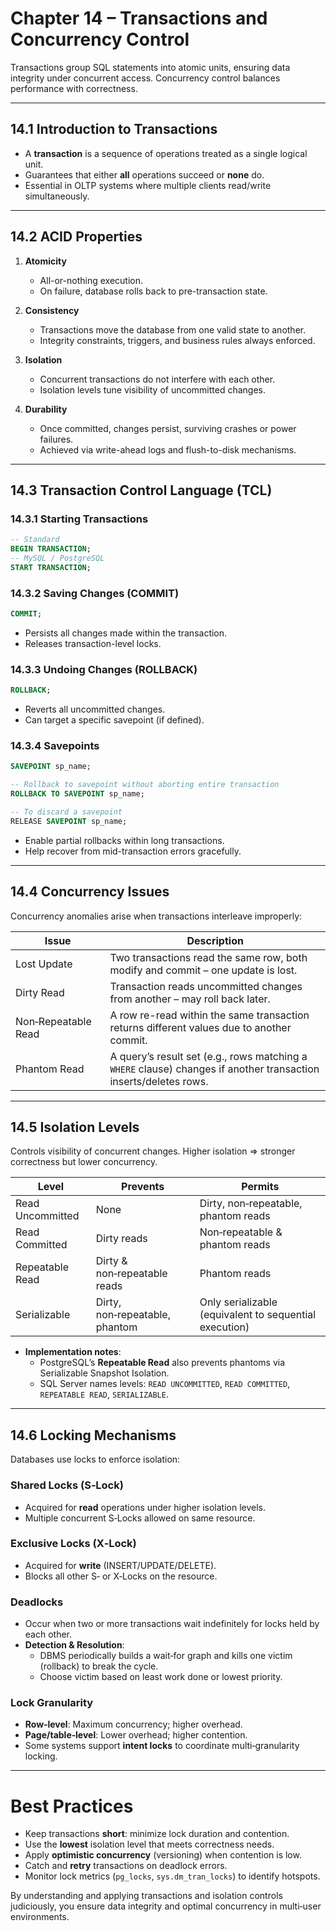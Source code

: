 # Chapter 14 – Transactions and Concurrency Control  
Transactions group SQL statements into atomic units, ensuring data integrity under concurrent access. Concurrency control balances performance with correctness.

---

## 14.1 Introduction to Transactions  
- A **transaction** is a sequence of operations treated as a single logical unit.  
- Guarantees that either **all** operations succeed or **none** do.  
- Essential in OLTP systems where multiple clients read/write simultaneously.

---

## 14.2 ACID Properties  
1. **Atomicity**  
   - All-or-nothing execution.  
   - On failure, database rolls back to pre-transaction state.

2. **Consistency**  
   - Transactions move the database from one valid state to another.  
   - Integrity constraints, triggers, and business rules always enforced.

3. **Isolation**  
   - Concurrent transactions do not interfere with each other.  
   - Isolation levels tune visibility of uncommitted changes.

4. **Durability**  
   - Once committed, changes persist, surviving crashes or power failures.  
   - Achieved via write-ahead logs and flush-to-disk mechanisms.

---

## 14.3 Transaction Control Language (TCL)  

### 14.3.1 Starting Transactions  
```sql
-- Standard
BEGIN TRANSACTION;
-- MySQL / PostgreSQL
START TRANSACTION;
```  

### 14.3.2 Saving Changes (COMMIT)  
```sql
COMMIT;
```
- Persists all changes made within the transaction.  
- Releases transaction-level locks.

### 14.3.3 Undoing Changes (ROLLBACK)  
```sql
ROLLBACK;
```
- Reverts all uncommitted changes.  
- Can target a specific savepoint (if defined).

### 14.3.4 Savepoints  
```sql
SAVEPOINT sp_name;

-- Rollback to savepoint without aborting entire transaction
ROLLBACK TO SAVEPOINT sp_name;

-- To discard a savepoint
RELEASE SAVEPOINT sp_name;
```
- Enable partial rollbacks within long transactions.  
- Help recover from mid-transaction errors gracefully.

---

## 14.4 Concurrency Issues  
Concurrency anomalies arise when transactions interleave improperly:

| Issue                | Description                                                   |
|----------------------|---------------------------------------------------------------|
| Lost Update          | Two transactions read the same row, both modify and commit – one update is lost. |
| Dirty Read           | Transaction reads uncommitted changes from another – may roll back later.       |
| Non‑Repeatable Read  | A row re-read within the same transaction returns different values due to another commit. |
| Phantom Read         | A query’s result set (e.g., rows matching a `WHERE` clause) changes if another transaction inserts/deletes rows. |

---

## 14.5 Isolation Levels  
Controls visibility of concurrent changes. Higher isolation ⇒ stronger correctness but lower concurrency.

| Level               | Prevents                          | Permits                                |
|---------------------|-----------------------------------|----------------------------------------|
| Read Uncommitted    | None                              | Dirty, non‑repeatable, phantom reads   |
| Read Committed      | Dirty reads                       | Non‑repeatable & phantom reads         |
| Repeatable Read     | Dirty & non‑repeatable reads      | Phantom reads                          |
| Serializable        | Dirty, non‑repeatable, phantom    | Only serializable (equivalent to sequential execution) |

- **Implementation notes**:  
  - PostgreSQL’s **Repeatable Read** also prevents phantoms via Serializable Snapshot Isolation.  
  - SQL Server names levels: `READ UNCOMMITTED`, `READ COMMITTED`, `REPEATABLE READ`, `SERIALIZABLE`.

---

## 14.6 Locking Mechanisms  
Databases use locks to enforce isolation:

### Shared Locks (S‑Lock)  
- Acquired for **read** operations under higher isolation levels.  
- Multiple concurrent S‑Locks allowed on same resource.

### Exclusive Locks (X‑Lock)  
- Acquired for **write** (INSERT/UPDATE/DELETE).  
- Blocks all other S‑ or X‑Locks on the resource.

### Deadlocks  
- Occur when two or more transactions wait indefinitely for locks held by each other.  
- **Detection & Resolution**:  
  - DBMS periodically builds a wait‑for graph and kills one victim (rollback) to break the cycle.  
  - Choose victim based on least work done or lowest priority.

### Lock Granularity  
- **Row‑level**: Maximum concurrency; higher overhead.  
- **Page/table‑level**: Lower overhead; higher contention.  
- Some systems support **intent locks** to coordinate multi‑granularity locking.

---

# Best Practices  
- Keep transactions **short**: minimize lock duration and contention.  
- Use the **lowest** isolation level that meets correctness needs.  
- Apply **optimistic concurrency** (versioning) when contention is low.  
- Catch and **retry** transactions on deadlock errors.  
- Monitor lock metrics (`pg_locks`, `sys.dm_tran_locks`) to identify hotspots.  

By understanding and applying transactions and isolation controls judiciously, you ensure data integrity and optimal concurrency in multi‑user environments.